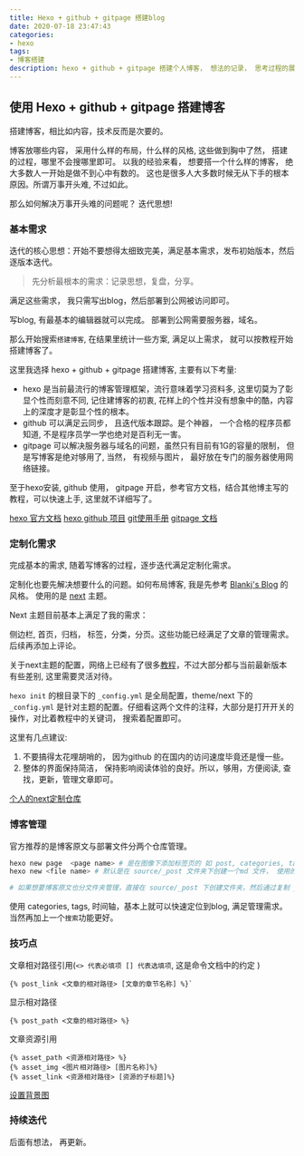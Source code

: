 ```yaml
---
title: Hexo + github + gitpage 搭建blog
date: 2020-07-18 23:47:43
categories:
- hexo
tags: 
- 博客搭建
description: hexo + github + gitpage 搭建个人博客， 想法的记录， 思考过程的展现， 以及配置的展示。 
---
```


## 使用 Hexo + github + gitpage 搭建博客

搭建博客，相比如内容，技术反而是次要的。

博客放哪些内容， 采用什么样的布局，什么样的风格, 这些做到胸中了然， 搭建的过程，哪里不会搜哪里即可。 
以我的经验来看， 想要搭一个什么样的博客， 绝大多数人一开始是做不到心中有数的。 这也是很多人大多数时候无从下手的根本原因。所谓万事开头难, 不过如此。

那么如何解决万事开头难的问题呢？
迭代思想! 

### 基本需求

迭代的核心思想：开始不要想得太细致完美，满足基本需求，发布初始版本，然后逐版本迭代。 

> 先分析最根本的需求：记录思想，复盘，分享。

满足这些需求， 我只需写出blog，然后部署到公网被访问即可。

写blog, 有最基本的编辑器就可以完成。 部署到公网需要服务器，域名。

那么开始搜索`搭建博客`, 在结果里统计一些方案, 满足以上需求， 就可以按教程开始搭建博客了。

这里我选择 hexo + github + gitpage 搭建博客, 主要有以下考量:

- hexo 是当前最流行的博客管理框架，流行意味着学习资料多, 这里切莫为了彰显个性而刻意不同, 记住建博客的初衷, 花样上的个性并没有想象中的酷，内容上的深度才是彰显个性的根本。
- github 可以满足云同步， 且迭代版本跟踪。是个神器， 一个合格的程序员都知道, 不是程序员学一学也绝对是百利无一害。
- gitpage 可以解决服务器与域名的问题，虽然只有目前有1G的容量的限制， 但是写博客是绝对够用了, 当然， 有视频与图片， 最好放在专门的服务器使用网络链接。

至于hexo安装, github 使用， gitpage 开启，参考官方文档，结合其他博主写的教程，可以快速上手, 这里就不详细写了。

[hexo 官方文档](https://hexo.bootcss.com/docs/)
[hexo github 项目](https://github.com/hexojs/hexo)
[git使用手册](https://git-scm.com/book/zh/v2)
[gitpage 文档](https://pages.github.com/)


### 定制化需求

完成基本的需求, 随着写博客的过程，逐步迭代满足定制化需求。

定制化也要先解决想要什么的问题。如何布局博客, 我是先参考 [Blankj's Blog](http://blankj.github.io/) 的风格。 使用的是 [next](https://github.com/theme-next/hexo-theme-next) 主题。

Next 主题目前基本上满足了我的需求： 

侧边栏, 首页，归档， 标签，分类，分页。这些功能已经满足了文章的管理需求。 后续再添加上评论。

关于next主题的配置，网络上已经有了很多[教程](https://blog.csdn.net/u012294515/article/details/83094693)，不过大部分都与当前最新版本有些差别, 这里需要灵活对待。 

`hexo init` 的根目录下的 `_config.yml` 是全局配置，theme/next 下的 `_config.yml` 是针对主题的配置。仔细看这两个文件的注释，大部分是打开开关的操作，对比着教程中的关键词， 搜索着配置即可。 

这里有几点建议: 
1. 不要搞得太花哩胡哨的， 因为github 的在国内的访问速度毕竟还是慢一些。
2. 整体的界面保持简洁， 保持影响阅读体验的良好。所以，够用，方便阅读, 查找，更新，管理文章即可。

[个人的next定制仓库](https://gitee.com/sophimp/hexo-theme-next)

### 博客管理

官方推荐的是博客原文与部署文件分两个仓库管理。 

```sh
hexo new page  <page name> # 是在图像下添加标签页的 如 post, categories, tags
hexo new <file name> # 默认是在 source/_post 文件夹下创建一个md 文件， 使用的是 scaffolds/_post.md 作为模板 

# 如果想要博客原文也分文件夹管理，直接在 source/_post 下创建文件夹，然后通过复制 _post.md 到指定的文件夹下来创建博客. 是可以达到原文博客的分类管理。 
```

使用 categories, tags, 时间轴，基本上就可以快速定位到blog, 满足管理需求。 当然再加上一个`搜索`功能更好。

### 技巧点

文章相对路径引用(`<> 代表必填项 [] 代表选填项`, 这是命令文档中的约定 )

```
{% post_link <文章的相对路径> [文章的章节名称] %}`
```

显示相对路径

```
{% post_path <文章的相对路径> %}
```

文章资源引用

```
{% asset_path <资源相对路径> %}
{% asset_img <图片相对路径> [图片名称]%}
{% asset_link <资源相对路径> [资源的子标题]%}
```

[设置背景图](https://blog.csdn.net/TomAndersen/article/details/104872852)


### 持续迭代

后面有想法， 再更新。
